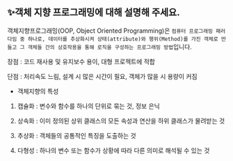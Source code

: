 ## ✨객체 지향 프로그래밍에 대해 설명해 주세요.

객체지향프로그래밍(OOP, Object Oriented Programming)은 `컴퓨터 프로그래밍 패러다임 중 하나로, 데이터를 추상화시켜 상태(attribute)와 행위(Method)를 가진 객체로 만들고 그 객체들 간의 상호작용을 통해 로직을 구성하는 프로그래밍 방법`입니다.

장점 : 코드 재사용 및 유지보수 용이, 대형 프로젝트에 적합

단점 : 처리속도 느림, 설계 시 많은 시간이 필요, 객체가 많을 시 용량이 커짐

- 객체지향의 특성

1. 캡슐화 : 변수와 함수를 하나의 단위로 묶는 것, 정보 은닉

2. 상속화 : 이미 정의된 상위 클래스의 모든 속성과 연산을 하위 클래스가 물려받는 것

3. 추상화 : 객체들의 공통적인 특징을 도출하는 것

4. 다형성 : 하나의 변수 또는 함수가 상황에 따라 다른 의미로 해석될 수 있는 것

###
